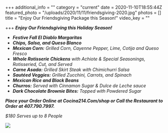 +++
additional_info = ""
category = "current"
date = 2020-11-10T18:55:44Z
featured_photo = "/uploads/2020/11/11/friendsgiving-2020.jpg"
photos = []
title = "Enjoy Our Friendsgiving Package this Season!"
video_key = ""

+++
**_Enjoy Our Friendsgiving this Holiday Season!_**

* **_Festive Fall El Diablo Margaritas_**
* **_Chips, Salsa, and Queso Blanco_**
* **_Mexican Corn:_** _Grilled Corn, Cayenne Pepper, Lime, Cotija and Queso Fresco_
* **_Whole Rotisserie Chickens_** _with Achiote & Special Seasonings, Rotisseried, Cut, and Served_
* **_Carne Asada:_** _Grilled Skirt Steak with Chimichurri Salsa_
* **_Sautéed Veggies:_** _Grilled Zucchini, Carrots, and Spinach_
* **_Mexican Rice and Black Beans_**
* **_Churros:_** _Served with Cinnamon Sugar & Dulce de Leche sauce_
* **_Dark Chocolate Brownie Bites:_** _Topped with Powdered Sugar_

**_Place your Order Online at Cocina214.Com/shop or Call the Restaurant to Order at 407.790.7997._**

_$180 Serves up to 8 People_

![](/uploads/2020/11/11/friendsgiving-2020.jpg)